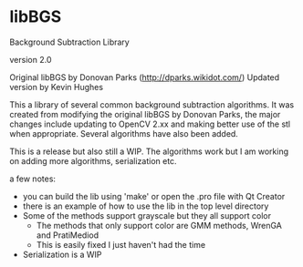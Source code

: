 libBGS
======

Background Subtraction Library

version 2.0

Original libBGS by Donovan Parks (http://dparks.wikidot.com/)
Updated version by Kevin Hughes

This a library of several common background subtraction algorithms. It was created from modifying the original libBGS by Donovan Parks, the major changes include updating to OpenCV 2.xx and making better use of the stl when appropriate. Several algorithms have also been added.

This is a release but also still a WIP. The algorithms work but I am working on adding more algorithms, serialization etc.

a few notes:
* you can build the lib using 'make' or open the .pro file with Qt Creator
* there is an example of how to use the lib in the top level directory
* Some of the methods support grayscale but they all support color
  * The methods that only support color are GMM methods, WrenGA and PratiMediod
  * This is easily fixed I just haven't had the time
* Serialization is a WIP
